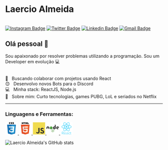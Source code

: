 
# Laercio Almeida
<br/> [![Instagram Badge](https://img.shields.io/badge/-@laerciinho_-black?style=flat-square&logo=Instagram&logoColor=white&link=www.instagram.com/laerciinho_/)](www.instagram.com/laerciinho_) [![Twitter Badge](https://img.shields.io/badge/-@laercioalmeida_-black?style=flat-square&logo=Twitter&logoColor=white&link=www.twitter.com/LarcioAlmeida4)](www.twitter.com/LarcioAlmeida4) [![Linkedin Badge](https://img.shields.io/badge/-LaercioAlmeida-black?style=flat-square&logo=Linkedin&logoColor=white&link=www.linkedin.com/in/laercioalmeida)](www.linkedin.com/in/laercioalmeida) 
[![Gmail Badge](https://img.shields.io/badge/-laercioalmeidamoral@gmail.com-black?style=flat-square&logo=Gmail&logoColor=white&link=mailto:laercioalmeidamoral@gmail.com)](mailto:laercioalmeidamoral@gmail.com)

## Olá pessoal 👋
Sou apaixonado por resolver problemas utilizando a programação.
Sou um Developer em evolução :computer:

 <br/> :purple_heart: &nbsp; Buscando colaborar com projetos usando React
 <br/> :blush: &nbsp; Desenvolvo novos Bots para o Discord
 <br/> :computer: &nbsp; Minha stack: ReactJS, Node.js
 <br/> 💬  &nbsp; Sobre mim: Curto tecnologias, games PUBG, LoL e seriados no Netflix

---

<h3 align="left">Linguagens e Ferramentas:</h3>
<p align="left"> <a href="https://www.w3schools.com/css/" target="_blank"> <img src="https://raw.githubusercontent.com/devicons/devicon/master/icons/css3/css3-original-wordmark.svg" alt="css3" width="40" height="40"/> </a> <a href="https://www.w3.org/html/" target="_blank"> <img src="https://raw.githubusercontent.com/devicons/devicon/master/icons/html5/html5-original-wordmark.svg" alt="html5" width="40" height="40"/> </a> <a href="https://developer.mozilla.org/en-US/docs/Web/JavaScript" target="_blank"> <img src="https://raw.githubusercontent.com/devicons/devicon/master/icons/javascript/javascript-original.svg" alt="javascript" width="40" height="40"/> </a> <a href="https://nodejs.org" target="_blank"> <img src="https://raw.githubusercontent.com/devicons/devicon/master/icons/nodejs/nodejs-original-wordmark.svg" alt="nodejs" width="40" height="40"/> </a> <a href="https://reactjs.org/" target="_blank"> <img src="https://raw.githubusercontent.com/devicons/devicon/master/icons/react/react-original-wordmark.svg" alt="react" width="40" height="40"/> </a> </p>

![Laercio Almeida's GitHub stats](https://github-readme-stats.vercel.app/api?username=laercio2&show_icons=true&theme=tokyonight)

